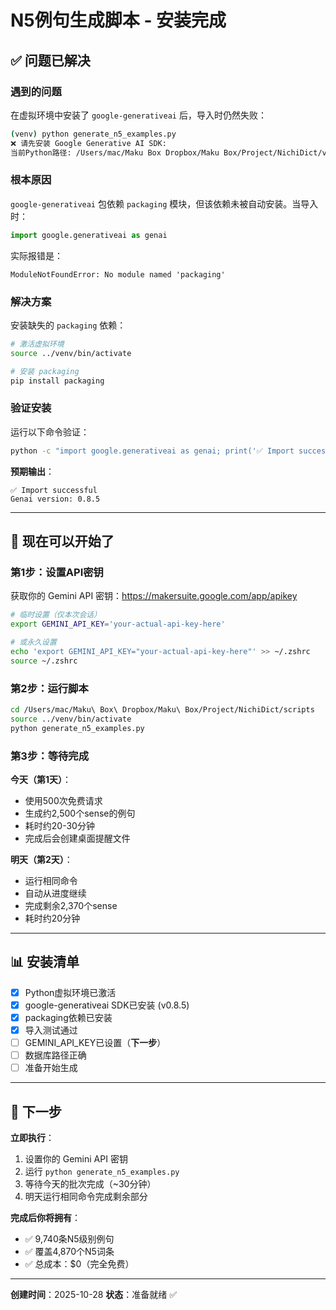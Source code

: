 # N5例句生成脚本 - 安装完成

## ✅ 问题已解决

### 遇到的问题

在虚拟环境中安装了 `google-generativeai` 后，导入时仍然失败：

```bash
(venv) python generate_n5_examples.py
❌ 请先安装 Google Generative AI SDK:
当前Python路径: /Users/mac/Maku Box Dropbox/Maku Box/Project/NichiDict/venv/bin/python
```

### 根本原因

`google-generativeai` 包依赖 `packaging` 模块，但该依赖未被自动安装。当导入时：

```python
import google.generativeai as genai
```

实际报错是：
```
ModuleNotFoundError: No module named 'packaging'
```

### 解决方案

安装缺失的 `packaging` 依赖：

```bash
# 激活虚拟环境
source ../venv/bin/activate

# 安装 packaging
pip install packaging
```

### 验证安装

运行以下命令验证：

```bash
python -c "import google.generativeai as genai; print('✅ Import successful'); print('Genai version:', genai.__version__)"
```

**预期输出**：
```
✅ Import successful
Genai version: 0.8.5
```

---

## 🚀 现在可以开始了

### 第1步：设置API密钥

获取你的 Gemini API 密钥：https://makersuite.google.com/app/apikey

```bash
# 临时设置（仅本次会话）
export GEMINI_API_KEY='your-actual-api-key-here'

# 或永久设置
echo 'export GEMINI_API_KEY="your-actual-api-key-here"' >> ~/.zshrc
source ~/.zshrc
```

### 第2步：运行脚本

```bash
cd /Users/mac/Maku\ Box\ Dropbox/Maku\ Box/Project/NichiDict/scripts
source ../venv/bin/activate
python generate_n5_examples.py
```

### 第3步：等待完成

**今天（第1天）**：
- 使用500次免费请求
- 生成约2,500个sense的例句
- 耗时约20-30分钟
- 完成后会创建桌面提醒文件

**明天（第2天）**：
- 运行相同命令
- 自动从进度继续
- 完成剩余2,370个sense
- 耗时约20分钟

---

## 📊 安装清单

- [x] Python虚拟环境已激活
- [x] google-generativeai SDK已安装 (v0.8.5)
- [x] packaging依赖已安装
- [x] 导入测试通过
- [ ] GEMINI_API_KEY已设置（**下一步**）
- [ ] 数据库路径正确
- [ ] 准备开始生成

---

## 🎯 下一步

**立即执行**：

1. 设置你的 Gemini API 密钥
2. 运行 `python generate_n5_examples.py`
3. 等待今天的批次完成（~30分钟）
4. 明天运行相同命令完成剩余部分

**完成后你将拥有**：
- ✅ 9,740条N5级别例句
- ✅ 覆盖4,870个N5词条
- ✅ 总成本：$0（完全免费）

---

**创建时间**：2025-10-28
**状态**：准备就绪 ✅